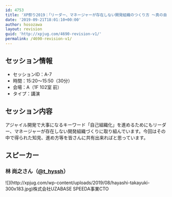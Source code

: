 ```yaml
---
id: 4753
title: 'XP祭り2019：「リーダー、マネージャーが存在しない開発組織のつくり方 〜真の自己組織化を目指して〜」（林 尚之さん）'
date: '2019-09-21T18:01:10+00:00'
author: hosozawa
layout: revision
guid: 'http://xpjug.com/4690-revision-v1/'
permalink: /4690-revision-v1/
---
```


## セッション情報

- セッションID：A-7
- 時間：15:20～15:50（30分）
- 会場：A（1F 102室 前）
- タイプ：講演

## セッション内容

アジャイル開発で大事になるキーワード「自己組織化」<wbr></wbr>を進めるためにもリーダー、<wbr></wbr>マネージャーが存在しない開発組織づくりに取り組んでいます。<wbr></wbr>今回はその中で得られた知見、<wbr></wbr>進め方等を皆さんに共有出来ればと思っています。

## スピーカー

### 林 尚之さん（[@t\_hyssh](https://twitter.com/t_hyssh)）

<div class="profile">![](http://xpjug.com/wp-content/uploads/2019/08/hayashi-takayuki-300x183.jpg)株式会社UZABASE SPEEDA事業CTO

</div>   
<script async="" class="speakerdeck-embed" data-id="fdd999a8a93c4bf6a18d05f301648e90" data-ratio="1.77777777777778" src="//speakerdeck.com/assets/embed.js"></script>